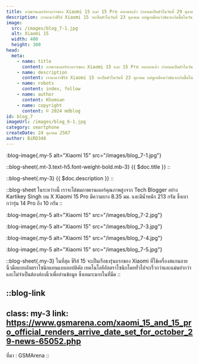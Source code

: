 ```yaml
---
title: ภาพเรนเดอร์ทางการของ Xiaomi 15 และ 15 Pro ออกมาแล้ว กำหนดเปิดตัวในวันที่ 29 ตุลาคม
description: เราคาดว่าซีรีส์ Xiaomi 15 จะเปิดตัวในวันที่ 23 ตุลาคม แต่ดูเหมือนว่ามันจะเกิดขึ้นในวันที่ 29 ตุลาคม เวลา 19.00 น. ตามเวลาประเทศจีน โดยวันที่ดังกล่าวได้รับการยืนยันบน Weibo โดย Lu Weibing ซีอีโอของบริษัท
image:
  src: /images/blog_7-1.jpg
  alt: Xiaomi 15
  width: 400
  height: 300
head:
  meta:
    - name: title
      content: ภาพเรนเดอร์ทางการของ Xiaomi 15 และ 15 Pro ออกมาแล้ว กำหนดเปิดตัวในวันที่ 29 ตุลาคม
    - name: description
      content: เราคาดว่าซีรีส์ Xiaomi 15 จะเปิดตัวในวันที่ 23 ตุลาคม แต่ดูเหมือนว่ามันจะเกิดขึ้นในวันที่ 29 ตุลาคม เวลา 19.00 น. ตามเวลาประเทศจีน โดยวันที่ดังกล่าวได้รับการยืนยันบน Weibo โดย Lu Weibing ซีอีโอของบริษัท
    - name: robots
      content: index, follow
    - name: author
      content: Khomsan
    - name: copyright
      content: © 2024 mdblog
id: blog_7
imageUrl: /images/blog_6-1.jpg
category: smartphone
createDate: 24 ตุลาคม 2567
author: BiRD348
---
```


:blog-image{.my-5 alt="Xiaomi 15" src="/images/blog_7-1.jpg"}

::blog-sheet{.mt-3.text-h5.font-weight-bold.mb-3}
{{ $doc.title }}
::

::blog-sheet{.my-3}
{{ $doc.description }}
::

::blog-sheet
ในระหว่างนี้ เราจะได้ชมภาพเรนเดอร์คุณภาพสูงจาก Tech Blogger อย่าง Kartikey Singh บน X Xiaomi 15 Pro มีความบาง 8.35 มม. และมีน้ำหนัก 213 กรัม ซึ่งเบากว่ารุ่น 14 Pro ถึง 10 กรัม
::

:blog-image{.my-5 alt="Xiaomi 15" src="/images/blog_7-2.jpg"}

:blog-image{.my-5 alt="Xiaomi 15" src="/images/blog_7-3.jpg"}

:blog-image{.my-5 alt="Xiaomi 15" src="/images/blog_7-4.jpg"}

:blog-image{.my-5 alt="Xiaomi 15" src="/images/blog_7-5.jpg"}

::blog-sheet{.my-3}
ในที่สุด ซีรีส์ 15 จะเป็นเรือธงรุ่นแรกของ Xiaomi ที่ใช้เครื่องสแกนลายนิ้วมือแบบอัลตราโซนิกแทนแบบออปติคัล เทคโนโลยีอัลตราโซนิกโดยทั่วไปจะเร็วกว่าและแม่นยำกว่า และไม่จำเป็นต้องส่องนิ้วเพื่ออ่านข้อมูล ซึ่งเหมาะมากในที่มืด
::

::blog-link
---
class: my-3
link: https://www.gsmarena.com/xaomi_15_and_15_pro_official_renders_arrive_date_set_for_october_29-news-65052.php
---
ที่มา : GSMArena
::
